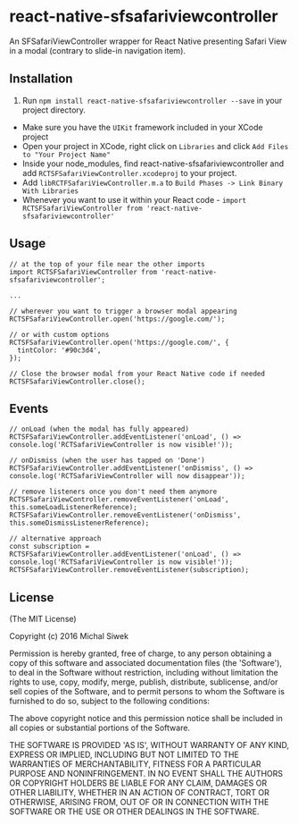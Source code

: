 react-native-sfsafariviewcontroller
=======================
An SFSafariViewController wrapper for React Native presenting Safari View in a modal (contrary to slide-in navigation item).

## Installation

1. Run `npm install react-native-sfsafariviewcontroller --save` in your project directory.
- Make sure you have the `UIKit` framework included in your XCode project
- Open your project in XCode, right click on `Libraries` and click `Add Files to "Your Project Name"`
- Inside your node_modules, find react-native-sfsafariviewcontroller and add `RCTSFSafariViewController.xcodeproj` to your project.
- Add `libRCTFSafariViewController.m.a` to `Build Phases -> Link Binary With Libraries`
- Whenever you want to use it within your React code - `import RCTSFSafariViewController from 'react-native-sfsafariviewcontroller'`

## Usage

```
// at the top of your file near the other imports
import RCTSFSafariViewController from 'react-native-sfsafariviewcontroller';

...

// wherever you want to trigger a browser modal appearing
RCTSFSafariViewController.open('https://google.com/');

// or with custom options
RCTSFSafariViewController.open('https://google.com/', {
  tintColor: '#90c3d4',
});

// Close the browser modal from your React Native code if needed
RCTSFSafariViewController.close();

```

## Events

```
// onLoad (when the modal has fully appeared)
RCTSFSafariViewController.addEventListener('onLoad', () => console.log('RCTSafariViewController is now visible!'));

// onDismiss (when the user has tapped on 'Done')
RCTSFSafariViewController.addEventListener('onDismiss', () => console.log('RCTSafariViewController will now disappear'));

// remove listeners once you don't need them anymore
RCTSFSafariViewController.removeEventListener('onLoad',    this.someLoadListenerReference);
RCTSFSafariViewController.removeEventListener('onDismiss', this.someDismissListenerReference);

// alternative approach
const subscription = RCTSFSafariViewController.addEventListener('onLoad', () => console.log('RCTSafariViewController is now visible!'));
RCTSFSafariViewController.removeEventListener(subscription);

```

## License
(The MIT License)

Copyright (c) 2016 Michal Siwek

Permission is hereby granted, free of charge, to any person obtaining a copy of this software and associated documentation files (the 'Software'), to deal in the Software without restriction, including without limitation the rights to use, copy, modify, merge, publish, distribute, sublicense, and/or sell copies of the Software, and to permit persons to whom the Software is furnished to do so, subject to the following conditions:

The above copyright notice and this permission notice shall be included in all copies or substantial portions of the Software.

THE SOFTWARE IS PROVIDED 'AS IS', WITHOUT WARRANTY OF ANY KIND, EXPRESS OR IMPLIED, INCLUDING BUT NOT LIMITED TO THE WARRANTIES OF MERCHANTABILITY, FITNESS FOR A PARTICULAR PURPOSE AND NONINFRINGEMENT. IN NO EVENT SHALL THE AUTHORS OR COPYRIGHT HOLDERS BE LIABLE FOR ANY CLAIM, DAMAGES OR OTHER LIABILITY, WHETHER IN AN ACTION OF CONTRACT, TORT OR OTHERWISE, ARISING FROM, OUT OF OR IN CONNECTION WITH THE SOFTWARE OR THE USE OR OTHER DEALINGS IN THE SOFTWARE.
